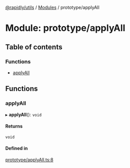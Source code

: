 [@rapidly/utils](../README.md) / [Modules](../modules.md) / prototype/applyAll

# Module: prototype/applyAll

## Table of contents

### Functions

- [applyAll](prototype_applyAll.md#applyall)

## Functions

### applyAll

▸ **applyAll**(): `void`

#### Returns

`void`

#### Defined in

[prototype/applyAll.ts:8](https://github.com/canguser/rapidly-utils/blob/9cbb270/main/prototype/applyAll.ts#L8)
